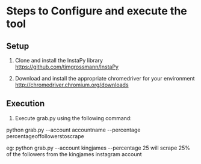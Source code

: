 # Steps to Configure and execute the tool

## Setup

1. Clone and install the InstaPy library
https://github.com/timgrossmann/InstaPy

2. Download and install the appropriate chromedriver for your environment
http://chromedriver.chromium.org/downloads

## Execution

1. Execute grab.py using the following command:

python grab.py --account accountname --percentage percentageoffollowerstoscrape

eg: python grab.py --account kingjames --percentage 25 will scrape 25% of the followers from the kingjames instagram account




